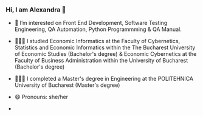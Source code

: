 ### Hi, I am Alexandra 👋

- 🔭 I’m interested on Front End Development, Software Testing Engineering, QA Automation, Python Programmming & QA Manual.
- 👩🏻‍🎓 I studied Economic Informatics at the Faculty of Cybernetics, Statistics and Economic Informatics within the The Bucharest University of Economic Studies (Bachelor's degree) & Economic Cybernetics at the Faculty of Business Administration within the University of Bucharest (Bachelor's degree)
- 👩🏻‍🎓 I completed a Master's degree in Engineering at the POLITEHNICA University of Bucharest (Master's degree)
- 😄 Pronouns: she/her

-
<!--
**alexandraputanu/alexandraputanu** is a ✨ _special_ ✨ repository because its `README.md` (this file) appears on your GitHub profile.

Here are some ideas to get you started:

- 🔭 I’m currently working on ...
- 🌱 I studied Computer Science
- 👯 I’m looking to collaborate on ...
- 🤔 I’m looking for help with ...
- 💬 Ask me about ...
- 📫 How to reach me: ...
- 😄 Pronouns: ...
- ⚡ Fun fact: ...
-->
